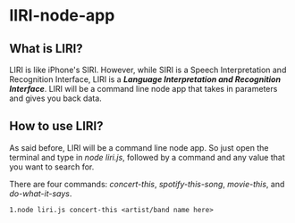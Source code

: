 # lIRI-node-app
## What is LIRI? 
 LIRI is like iPhone's SIRI. However, while SIRI is a Speech Interpretation and Recognition Interface, LIRI is a _**Language Interpretation and Recognition Interface**_. LIRI will be a command line node app that takes in parameters and gives you back data.
## How to use LIRI? 
As said before, LIRI will be a command line node app. So just open the terminal and type in _node liri.js_, followed by a command and any value that you want to search for. 

There are four commands: _concert-this_, _spotify-this-song_, _movie-this_, and _do-what-it-says_.

`1.node liri.js concert-this <artist/band name here>`

